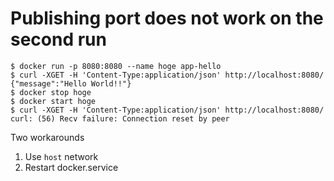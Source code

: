 # Publishing port does not work on the second run
```
$ docker run -p 8080:8080 --name hoge app-hello
$ curl -XGET -H 'Content-Type:application/json' http://localhost:8080/
{"message":"Hello World!!"}
$ docker stop hoge
$ docker start hoge
$ curl -XGET -H 'Content-Type:application/json' http://localhost:8080/
curl: (56) Recv failure: Connection reset by peer
```
Two workarounds
1. Use `host` network
1. Restart docker.service
